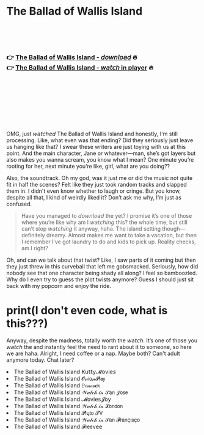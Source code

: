 <h1>The Ballad of Wallis Island</h1>

<br><br><br>

<h3>👉 <a href="https://Mackies-talitenna1973.github.io/aoiobprsmn/">The Ballad of Wallis Island - 𝘥𝘰𝘸𝘯𝘭𝘰𝘢𝘥</a> 🔥<br>
👉 <a href="https://Mackies-talitenna1973.github.io/aoiobprsmn/">The Ballad of Wallis Island - 𝘸𝘢𝘵𝘤𝘩 in player</a> 🔥
</h3>



<br><br><br><br><br><br><br>


OMG, just 𝘸𝘢𝘵𝘤𝘩𝘦𝘥 The Ballad of Wallis Island and honestly, I'm still processing. Like, what even was that ending? Did they seriously just leave us hanging like that? I swear these writers are just toying with us at this point. And the main character, Jane or whatever—man, she’s got layers but also makes you wanna scream, you know what I mean? One minute you’re rooting for her, next minute you’re like, girl, what are you doing??

Also, the soundtrack. Oh my god, was it just me or did the music not quite fit in half the scenes? Felt like they just took random tracks and slapped them in. I didn't even know whether to laugh or cringe. But you know, despite all that, I kind of weirdly liked it? Don’t ask me why, I’m just as confused.

> Have you managed to 𝘥𝘰𝘸𝘯𝘭𝘰𝘢𝘥 the   yet? I promise it’s one of those where you’re like why am I 𝘸𝘢𝘵𝘤𝘩𝘪𝘯𝘨 this? the whole time, but still can’t stop 𝘸𝘢𝘵𝘤𝘩𝘪𝘯𝘨 it anyway, haha. The island setting though—definitely dreamy. Almost makes me want to take a vacation, but then I remember I’ve got laundry to do and kids to pick up. Reality checks, am I right?

Oh, and can we talk about that twist? Like, I saw parts of it coming but then they just threw in this curveball that left me gobsmacked. Seriously, how did nobody see that one character being shady all along? I feel so bamboozled. Why do I even try to guess the plot twists anymore? Guess I should just sit back with my popcorn and enjoy the ride.

# print(I don't even code, what is this???)

Anyway, despite the madness, totally worth the 𝘸𝘢𝘵𝘤𝘩. It’s one of those you 𝘸𝘢𝘵𝘤𝘩 the   and instantly feel the need to rant about it to someone, so here we are haha. Alright, I need coffee or a nap. Maybe both? Can't adult anymore today. Chat later?

<li>The Ballad of Wallis Island Ҝ𝗎𝗍𝗍𝗒𝓜𝗈ν𝗂𝖾𝗌</li>
<li>The Ballad of Wallis Island 𝓞𝓃𝗂𝗈𝓃𝓟𝗅𝖆𝗒</li>
<li>The Ballad of Wallis Island 𝙿𝑒𝒶𝒸𝓸𝐜𝗄</li>
<li>The Ballad of Wallis Island 𝒲𝒶𝓉𝒸𝒽 𝒾𝓃 𝒮𝖺𝗇 𝒥𝗈𝗌𝖾</li>
<li>The Ballad of Wallis Island 𝓜𝗈ν𝗂𝖾𝗌𝓙𝗈𝗒</li>
<li>The Ballad of Wallis Island 𝒲𝒶𝓉𝒸𝒽 𝒾𝓃 𝓛𝗈𝗇𝖽𝗈𝗇</li>
<li>The Ballad of Wallis Island 𝓟𝗅ų𝗍𝗈 𝓣𝖵</li>
<li>The Ballad of Wallis Island 𝒲𝒶𝓉𝒸𝒽 𝒾𝓃 𝒮𝖺𝗇 𝓕𝗋𝖺𝗇ç𝗂𝗌ç𝗈</li>
<li>The Ballad of Wallis Island 𝓕𝗋𝖾𝖾ν𝖾𝖾</li>
